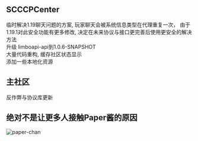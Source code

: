 ## SCCCPCenter
临时解决1.19聊天问题的方案, 玩家聊天会被系统信息类型在代理重复一次， 由于1.19.1对此安全功能有更多修改, 决定在未来协议与接口更完善后使用更安全的解决方法  
升级 limboapi-api到1.0.6-SNAPSHOT  
大量代码重构, 缓存社区状态显示  
添加一些本地化资源  

## 主社区
反作弊与协议库更新  

## 绝对不是让更多人接触Paper酱的原因
![![paper-chan](/img/Paper-Chan-OHH.jpg)](https://paper-chan.moe/)

